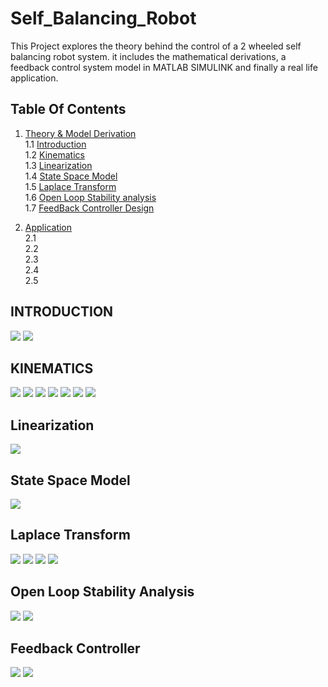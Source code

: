 # Self_Balancing_Robot
This Project explores the theory behind the control of a 2 wheeled self balancing robot system. it includes the mathematical derivations, a feedback control system model in MATLAB SIMULINK and finally a real life application. 



## Table Of Contents

1. [ Theory & Model Derivation ](#desc)  
     1.1 [Introduction](#intro)  
     1.2 [Kinematics ](#kinematics)   
     1.3 [Linearization ](#Linearization)   
     1.4 [State Space Model](#SPM)  
     1.5 [Laplace Transform](#LT)   
     1.6 [Open Loop Stability analysis](#stability)   
     1.7 [FeedBack Controller Design](#pid)   
    
2. [ Application ](#App)  
     2.1 [ ](#RAM)  
     2.2 [](#MAR)  
     2.3 [](#IR)  
     2.4 [](#RegisterA)   
     2.5 [](#micro)  
     

<a name="desc"></a>
<a name="intro"></a>
##                                     INTRODUCTION  
   <img src="Images/intro_1.JPG">  
   <img src="Images/intro_2.JPG">   
   
<a name="kinematics"></a>
##                                      KINEMATICS
   <img src="Images/kinematics_1.JPG">
   <img src="Images/kinematics_2.JPG">
   <img src="Images/kinematics_3.JPG">
   <img src="Images/kinematics_4.JPG"> 
   <img src="Images/kinematics_5.JPG">
   <img src="Images/kinematics_6.JPG">
   <img src="Images/kinematics_7.JPG">
   

<a name="Linearization"></a>
##                                    Linearization  
   <img src="Images/Linearization.JPG">
   

<a name="SPM"></a>
##                                    State Space Model
   <img src="Images/SSM.JPG">
   
   
<a name="LT"></a>
##                                     Laplace Transform
   <img src="Images/LAPLACE1.JPG">
   <img src="Images/LAPLACE2.JPG">
   <img src="Images/LAPLACE3.JPG">
   <img src="Images/LT4.JPG">

   

<a name="stability"></a>
##                                    Open Loop Stability Analysis 
  
   <img src="Images/PZMAP.JPG"> 
   <img src="Images/impulse_response.JPG">
   
  
<a name="pid"></a>
##                                    Feedback Controller
   <img src="Images/PID1.JPG"> 
   <img src="Images/PID2.JPG">
  
 
